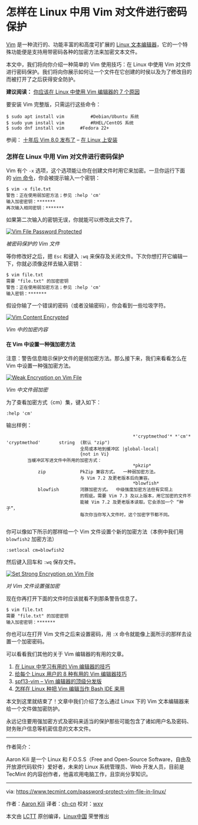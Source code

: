 怎样在 Linux 中用 Vim 对文件进行密码保护
============================================================

[Vim][5] 是一种流行的、功能丰富的和高度可扩展的 [Linux 文本编辑器][6]，它的一个特殊功能便是支持用带密码各种的加密方法来加密文本文件。

本文中，我们将向你介绍一种简单的 Vim 使用技巧：在 Linux 中使用 Vim 对文件进行密码保护。我们将向你展示如何让一个文件在它创建的时侯以及为了修改目的而被打开了之后获得安全防护。  

**建议阅读：** [你应该在 Linux 中使用 Vim 编辑器的 7 个原因][7]

要安装 Vim 完整版，只需运行这些命令：

```
$ sudo apt install vim          #Debian/Ubuntu 系统
$ sudo yum install vim          #RHEL/CentOS 系统 
$ sudo dnf install vim		#Fedora 22+
```
参阅： [十年后 Vim 8.0 发布了][8a] – [在 Linux 上安装][8]

### 怎样在 Linux 中用 Vim 对文件进行密码保护

Vim 有个 `-x` 选项，这个选项能让你在创建文件时用它来加密。一旦你运行下面的 [vim 命令][9]，你会被提示输入一个密钥：

```
$ vim -x file.txt
警告：正在使用弱加密方法；参见 :help 'cm'
输入加密密钥：*******
再次输入相同密钥：*******
```

如果第二次输入的密钥无误，你就能可以修改此文件了。

 [![Vim File Password Protected](https://www.tecmint.com/wp-content/uploads/2017/05/Vim-File-Password-Protected-File.png)][10] 

*被密码保护的 Vim 文件*

等你修改好之后，摁 `Esc` 和键入 `:wq` 来保存及关闭文件。下次你想打开它编辑一下，你就必须像这样去输入密钥：

```
$ vim file.txt
需要 "file.txt" 的加密密钥
警告：正在使用弱加密方法；参见 :help 'cm'
输入密钥：*******
```

假设你输了一个错误的密码（或者没输密码），你会看到一些垃圾字符。

 [![Vim Content Encrypted](https://www.tecmint.com/wp-content/uploads/2017/05/Vim-Content-Encrypted.png)][11] 

*Vim 中的加密内容*

#### 在 Vim 中设置一种强加密方法

注意：警告信息暗示保护文件的是弱加密方法。那么接下来，我们来看看怎么在 Vim 中设置一种强加密方法。

 [![Weak Encryption on Vim File](https://www.tecmint.com/wp-content/uploads/2017/05/Weak-Encryption-on-Vim-File.png)][12] 

*Vim 中文件弱加密*

为了查看加密方式（cm）集，键入如下：

```
:help 'cm'
```

输出样例：

```
                                                *'cryptmethod'* *'cm'*
'cryptmethod' 		string  (默认 "zip")
                            全局或本地到缓冲区 |global-local|
                            {not in Vi}
		当缓冲区写进文件中所用的加密方式：
												*pkzip*
			zip          	PkZip 兼容方式。  一种弱加密方法。
							与 Vim 7.2 及更老版本后向兼容。
												*blowfish*
			blowfish		河豚加密方式。  中级强度加密方法但有实现上
							的瑕疵。需要 Vim 7.3 及以上版本，用它加密的文件不
							能被 Vim 7.2 及更老版本读取。它会添加一个 “种子”，
							每次你当你写入文件时，这个加密字节都不同。
                                                             
```

你可以像如下所示的那样给一个 Vim 文件设置个新的加密方法（本例中我们用 `blowfish2` 加密方法）

```
:setlocal cm=blowfish2
```

然后键入回车和 `:wq` 保存文件。

 [![Set Strong Encryption on Vim File](https://www.tecmint.com/wp-content/uploads/2017/05/Set-Strong-Encryption-on-Vim-File.png)][13] 

*对 Vim 文件设置强加密*

现在你再打开下面的文件时应该就看不到那条警告信息了。

```
$ vim file.txt
需要 "file.txt" 的加密密钥
输入加密密钥：*******
```

你也可以在打开 Vim 文件之后来设置密码，用 `:X` 命令就能像上面所示的那样去设置一个加密密码。

可以看看我们其他的关于 Vim 编辑器的有用的文章。

1.  [在 Linux 中学习有用的 Vim 编辑器的技巧][1]
2.  [给每个 Linux 用户的 8 种有用的 Vim 编辑器技巧][2]
3.  [spf13-vim –  Vim 编辑器的顶级分发版][3]
4.  [怎样在 Linux 种把 Vim 编辑当作 Bash IDE 来用][4]

本文到这里就结束了！文章中我们介绍了怎么通过 Linux 下的 Vim 文本编辑器来给一个文件做加密防护。

永远记住要用强加密方式及密码来适当的保护那些可能包含了诸如用户名及密码、财务账户信息等机密信息的文本文件。

--------------------------------------------------------------------------------

作者简介：

Aaron Kili 是一个 Linux 和 F.O.S.S（Free and Open-Source Software，自由及开放源代码软件）爱好者，未来的 Linux 系统管理员、Web 开发人员，目前是 TecMint 的内容创作者，他喜欢用电脑工作，且崇尚分享知识。

------------------

via: https://www.tecmint.com/password-protect-vim-file-in-linux/

作者：[Aaron Kili][a]
译者：[ch-cn](https://github.com/ch-cn)
校对：[wxy](https://github.com/wxy)

本文由 [LCTT](https://github.com/LCTT/TranslateProject) 原创编译，[Linux中国](https://linux.cn/) 荣誉推出

[a]:https://www.tecmint.com/author/aaronkili/
[1]:https://www.tecmint.com/learn-vi-and-vim-editor-tips-and-tricks-in-linux/
[2]:https://www.tecmint.com/how-to-use-vi-and-vim-editor-in-linux/
[3]:https://www.tecmint.com/spf13-vim-offers-vim-plugins-vim-editor/
[4]:https://linux.cn/article-8467-1.html
[5]:https://www.tecmint.com/vi-editor-usage/
[6]:https://www.tecmint.com/best-open-source-linux-text-editors/
[7]:https://linux.cn/article-7728-1.html
[8a]:https://linux.cn/article-7766-1.html
[8]:https://linux.cn/article-8094-1.html
[9]:https://www.tecmint.com/linux-command-line-editors/
[10]:https://www.tecmint.com/wp-content/uploads/2017/05/Vim-File-Password-Protected-File.png
[11]:https://www.tecmint.com/wp-content/uploads/2017/05/Vim-Content-Encrypted.png
[12]:https://www.tecmint.com/wp-content/uploads/2017/05/Weak-Encryption-on-Vim-File.png
[13]:https://www.tecmint.com/wp-content/uploads/2017/05/Set-Strong-Encryption-on-Vim-File.png
[14]:https://www.tecmint.com/vi-editor-usage/
[15]:https://www.tecmint.com/author/aaronkili/
[16]:https://www.tecmint.com/10-useful-free-linux-ebooks-for-newbies-and-administrators/
[17]:https://www.tecmint.com/free-linux-shell-scripting-books/
